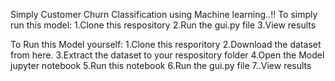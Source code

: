 Simply Customer Churn Classification using Machine learning..!! To simply run this model: 1.Clone this respository 2.Run the gui.py file  3.View results

To Run this Model yourself: 1.Clone this resporitory 2.Download the dataset from here. 3.Extract the dataset to your respository folder 4.Open the Model jupyter notebook 5.Run this notebook 6.Run the gui.py file 7..View results

